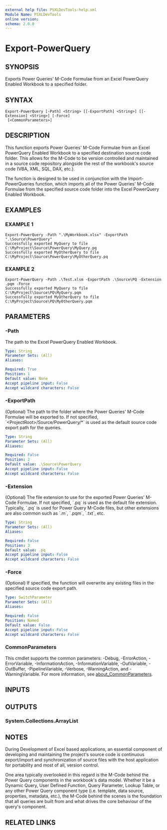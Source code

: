 ```yaml
---
external help file: PSXLDevTools-help.xml
Module Name: PSXLDevTools
online version:
schema: 2.0.0
---
```


# Export-PowerQuery

## SYNOPSIS
Exports Power Queries' M-Code Formulae from an Excel PowerQuery Enabled Workbook to a specified folder.

## SYNTAX

```
Export-PowerQuery [-Path] <String> [[-ExportPath] <String>] [[-Extension] <String>] [-Force]
 [<CommonParameters>]
```

## DESCRIPTION
This function exports Power Queries' M-Code Formulae from an Excel PowerQuery Enabled Workbook to a specified
destination source code folder.
This allows for the M-Code to be version controlled and maintained in a
source code repository alongside the rest of the workbook's source code (VBA, XML, SQL, DAX, etc.).

The function is designed to be used in conjunction with the Import-PowerQueries function, which imports all of
the Power Queries' M-Code Formulae from the specified source code folder into the Excel PowerQuery Enabled Workbook.

## EXAMPLES

### EXAMPLE 1
```
Export-PowerQuery -Path ".\MyWorkbook.xlsx" -ExportPath ".\Source\PowerQuery"
Successfully exported MyQuery to file C:\MyProject\Source\PowerQuery\MyQuery.pq
Successfully exported MyOtherQuery to file C:\MyProject\Source\PowerQuery\MyOtherQuery.pq
```

### EXAMPLE 2
```
Export-PowerQuery -Path .\Test.xlsm -ExportPath .\Source\PQ -Extension .pqm -Force
Successfully exported MyQuery to file C:\MyProject\Source\PQ\MyQuery.pqm
Successfully exported MyOtherQuery to file C:\MyProject\Source\PQ\MyOtherQuery.pqm
```

## PARAMETERS

### -Path
The path to the Excel PowerQuery Enabled Workbook.

```yaml
Type: String
Parameter Sets: (All)
Aliases:

Required: True
Position: 1
Default value: None
Accept pipeline input: False
Accept wildcard characters: False
```

### -ExportPath
(Optional) The path to the folder where the Power Queries' M-Code Formulae will be exported to.
If not specified,
\`\<ProjectRoot\>/Source/PowerQuery/*\` is used as the default source code export path for the queries.

```yaml
Type: String
Parameter Sets: (All)
Aliases:

Required: False
Position: 2
Default value: .\Source\PowerQuery
Accept pipeline input: False
Accept wildcard characters: False
```

### -Extension
(Optional) The file extension to use for the exported Power Queries' M-Code Formulae.
If not specified, \`.pq\` is used
as the default file extension.
Typically, \`.pq\` is used for Power Query M-Code files, but other extensions are also
common such as \`.m\`, \`.pqm\`, \`.txt\`, etc.

```yaml
Type: String
Parameter Sets: (All)
Aliases:

Required: False
Position: 3
Default value: .pq
Accept pipeline input: False
Accept wildcard characters: False
```

### -Force
(Optional) If specified, the function will overwrite any existing files in the specified source code export path.

```yaml
Type: SwitchParameter
Parameter Sets: (All)
Aliases:

Required: False
Position: Named
Default value: False
Accept pipeline input: False
Accept wildcard characters: False
```

### CommonParameters
This cmdlet supports the common parameters: -Debug, -ErrorAction, -ErrorVariable, -InformationAction, -InformationVariable, -OutVariable, -OutBuffer, -PipelineVariable, -Verbose, -WarningAction, and -WarningVariable. For more information, see [about_CommonParameters](http://go.microsoft.com/fwlink/?LinkID=113216).

## INPUTS

## OUTPUTS

### System.Collections.ArrayList
## NOTES
During Development of Excel based applications, an essential component of developing and maintaining the
project's source code is continuous export/import and synchronization of source files with the
host application for portability and most of all, version control.

One area typically overlooked in this regard is the M-Code behind the Power Query components in the workbook's
data model.
Whether it be a Dynamic Query, User Defined Function, Query Parameter, Lookup Table, or any other
Power Query component type (i.e.
template, data source, properties, metadata, etc.), the M-Code behind
the scenes is the foundation that all queries are built from and what drives the core behaviour of the query's
component.

## RELATED LINKS

